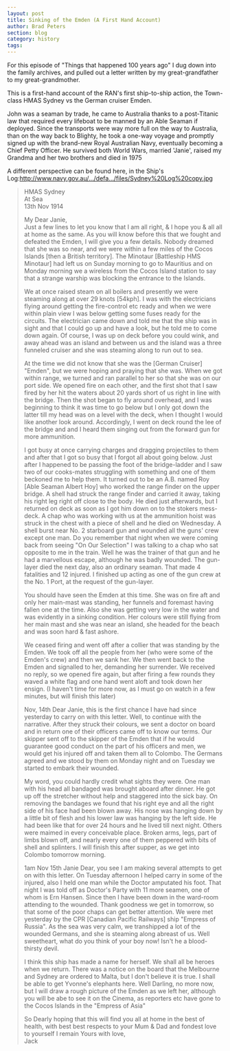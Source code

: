 ```yaml
---
layout: post
title: Sinking of the Emden (A First Hand Account)
author: Brad Peters
section: blog
category: history
tags: 
---
```


For this episode of "Things that happened 100 years ago" I dug down into the family archives, and pulled out a letter written by my great-grandfather to my great-grandmother.

This is a first-hand account of the RAN's first ship-to-ship action, the Town-class HMAS Sydney vs the German cruiser Emden.
<!--more-->
John was a seaman by trade, he came to Australia thanks to a post-Titanic law that required every lifeboat to be manned by an Able Seaman if deployed. Since the transports were way more full on the way to Australia, than on the way back to Blighty, he took a one-way voyage and promptly signed up with the brand-new Royal Australian Navy, eventually becoming a Chief Petty Officer. He survived both World Wars, married 'Janie', raised my Grandma and her two brothers and died in 1975

A different perspective can be found here, in the Ship's Log:<a href="http://www.navy.gov.au/sites/default/files/Sydney%20Log%20copy.jpg" target="_blank" rel="nofollow">http://www.navy.gov.au/…/defa…/files/Sydney%20Log%20copy.jpg</a>


<blockquote><span style="text-align:right;">HMAS Sydney<br>
At Sea<br>
13th Nov 1914</span>

My Dear Janie,<br>
Just a few lines to let you know that I am all right, &amp; I hope you &amp; all all at home as the same. As you will know before this that we fought and defeated the Emden, I will give you a few details. Nobody dreamed that she was so near, and we were within a few miles of the Cocos Islands [then a British territory]. The Minotaur [Battleship HMS Minotaur] had left us on Sunday morning to go to Mauritius and on Monday morning we a wireless from the Cocos Island station to say that a strange warship was blocking the entrance to the Islands.

We at once raised steam on all boilers and presently we were steaming along at over 29 knots [54kph]. I was with the electricians flying around getting the fire-control etc ready and when we were within plain view I was below getting some fuses ready for the circuits. The electrician came down and told me that the ship was in sight and that I could go up and have a look, but he told me to come down again. Of course, I was up on deck before you could wink, and away ahead was an island and between us and the island was a three funneled cruiser and she was steaming along to run out to sea.

At the time we did not know that she was the [German Cruiser] "Emden", but we were hoping and praying that she was. When we got within range, we turned and ran parallel to her so that she was on our port side. We opened fire on each other, and the first shot that I saw fired by her hit the waters about 20 yards short of us right in line with the bridge. Then the shot began to fly around overhead, and I was beginning to think it was time to go below but I only got down the latter till my head was on a level with the deck, when I thought I would like another look around. Accordingly, I went on deck round the lee of the bridge and and I heard them singing out from the forward gun for more ammunition.

I got busy at once carrying charges and dragging projectiles to them and after that I got so busy that I forgot all about going below. Just after I happened to be passing the foot of the bridge-ladder and I saw two of our cooks-mates struggling with something and one of them beckoned me to help them. It turned out to be an A.B. named Roy [Able Seaman Albert Hoy] who worked the range finder on the upper bridge. A shell had struck the range finder and carried it away, taking his right leg right off close to the body. He died just afterwards, but I returned on deck as soon as I got him down on to the stokers mess-deck. A chap who was working with us at the ammunition hoist was struck in the chest with a piece of shell and he died on Wednesday. A shell burst near No. 2 starboard gun and wounded all the guns' crew except one man. Do you remember that night when we were coming back from seeing "On Our Selection" I was talking to a chap who sat opposite to me in the train. Well he was the trainer of that gun and he had a marvellous escape, although he was badly wounded. The gun-layer died the next day, also an ordinary seaman. That made 4 fatalities and 12 injured. I finished up acting as one of the gun crew at the No. 1 Port, at the request of the gun-layer.

You should have seen the Emden at this time. She was on fire aft and only her main-mast was standing, her funnels and foremast having fallen one at the time. Also she was getting very low in the water and was evidently in a sinking condition. Her colours were still flying from her main mast and she was near an island, she headed for the beach and was soon hard &amp; fast ashore.

We ceased firing and went off after a collier that was standing by the Emden. We took off all the people from her (who were some of the Emden's crew) and then we sank her. We then went back to the Emden and signalled to her, demanding her surrender. We received no reply, so we opened fire again, but after firing a few rounds they waved a white flag and one hand went aloft and took down her ensign. (I haven't time for more now, as I must go on watch in a few minutes, but will finish this later)

Nov, 14th Dear Janie, this is the first chance I have had since yesterday to carry on with this letter. Well, to continue with the narrative. After they struck their colours, we sent a doctor on board and in return one of their officers came off to know our terms. Our skipper sent off to the skipper of the Emden that if he would guarantee good conduct on the part of his officers and men, we would get his injured off and taken them all to Colombo. The Germans agreed and we stood by them on Monday night and on Tuesday we started to embark their wounded.

My word, you could hardly credit what sights they were. One man with his head all bandaged was brought aboard after dinner. He got up off the stretcher without help and staggered into the sick bay. On removing the bandages we found that his right eye and all the right side of his face had been blown away. His nose was hanging down by a little bit of flesh and his lower law was hanging by the left side. He had been like that for over 24 hours and he lived till next night. Others were maimed in every conceivable place. Broken arms, legs, part of limbs blown off, and nearly every one of them peppered with bits of shell and splinters. I will finish this after supper, as we get into Colombo tomorrow morning.

1am Nov 15th Janie Dear, you see I am making several attempts to get on with this letter. On Tuesday afternoon I helped carry in some of the injured, also I held one man while the Doctor amputated his foot. That night I was told off as Doctor's Party with 11 more seamen, one of whom is Ern Hansen. Since then I have been down in the ward-room attending to the wounded. Thank goodness we get in tomorrow, so that some of the poor chaps can get better attention. We were met yesterday by the CPR [Canadian Pacific Railways] ship "Empress of Russia". As the sea was very calm, we transhipped a lot of the wounded Germans, and she is steaming along abreast of us. Well sweetheart, what do you think of your boy now! Isn't he a blood-thirsty devil.

I think this ship has made a name for herself. We shall all be heroes when we return. There was a notice on the board that the Melbourne and Sydney are ordered to Malta, but I don't believe it is true. I shall be able to get Yvonne's elephants here. Well Darling, no more now, but I will draw a rough picture of the Emden as we left her, although you will be abe to see it on the Cinema, as reporters etc have gone to the Cocos Islands in the "Empress of Asia"

So Dearly hoping that this will find you all at home in the best of health, with best best respects to your Mum &amp; Dad and fondest love to yourself I remain
Yours with love,<br>
Jack</blockquote>